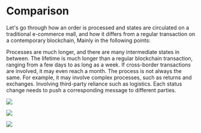 # Comparison

Let's go through how an order is processed and states are circulated on a traditional e-commerce mall, and how it differs from a regular transaction on a contemporary blockchain, Mainly in the following points:

Processes are much longer, and there are many intermediate states in between. The lifetime is much longer than a regular blockchain transaction, ranging from a few days to as long as a week. If cross-border transactions are involved, it may even reach a month. The process is not always the same. For example, it may involve complex processes, such as returns and exchanges. Involving third-party reliance such as logistics. Each status change needs to push a corresponding message to different parties.

![](https://lh6.googleusercontent.com/8\_GLYjwuQ8b6gU2mZxNHCRFdXvs7Le33JSiaDmZsBV86EKPkNFyuhiT0H0Hn1PxcOI2FTb\_KQQ61TzMX9LD4r3aRteXzpc2Db\_9SZW8iRrYCPrZDoHx2nj7lRcL2UGfFJXfJqI4D)

![](https://lh6.googleusercontent.com/svShxDULwlVrzGYPOlwNdzYEeukuqkx7l3oB84Jdy6NLdEmMpu4KrIX7z3V3JNZZYWxF93IOz5TAvbNdi6obUNSMDees2IGwlyl4ofZ3yhVtnuDfGpf3S6qMh00VxFwBMbN3RcVD)

![](https://lh4.googleusercontent.com/NAoU1iXDdZrlzmrt3z0ZB9UnCwcj\_eA-JdyOJqMiMqMuDYjdlXOXpemqQmOdEDGOEJ-11LEHzchZ9NLCX0zSYSG4HEFWNfZFoIfTr4vUu2NjVnWuYtJapcK76cefd5eluJsvBua6)
